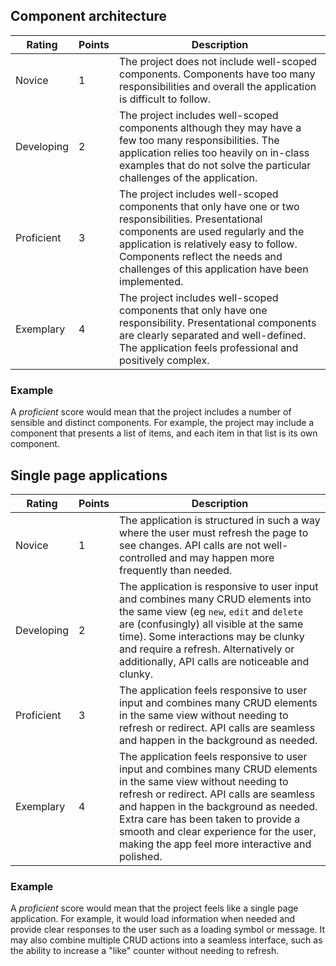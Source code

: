 ## Component architecture

| Rating     | Points | Description                                                                                                                                                                                                                                                                   |
| ---------- | ------ | ----------------------------------------------------------------------------------------------------------------------------------------------------------------------------------------------------------------------------------------------------------------------------- |
| Novice     | 1      | The project does not include well-scoped components. Components have too many responsibilities and overall the application is difficult to follow.                                                                                                                            |
| Developing | 2      | The project includes well-scoped components although they may have a few too many responsibilities. The application relies too heavily on in-class examples that do not solve the particular challenges of the application.                                                   |
| Proficient | 3      | The project includes well-scoped components that only have one or two responsibilities. Presentational components are used regularly and the application is relatively easy to follow. Components reflect the needs and challenges of this application have been implemented. |
| Exemplary  | 4      | The project includes well-scoped components that only have one responsibility. Presentational components are clearly separated and well-defined. The application feels professional and positively complex.                                                                   |

### Example

A _proficient_ score would mean that the project includes a number of sensible and distinct components. For example, the project may include a component that presents a list of items, and each item in that list is its own component.

## Single page applications

| Rating     | Points | Description                                                                                                                                                                                                                                                                                                                                |
| ---------- | ------ | ------------------------------------------------------------------------------------------------------------------------------------------------------------------------------------------------------------------------------------------------------------------------------------------------------------------------------------------ |
| Novice     | 1      | The application is structured in such a way where the user must refresh the page to see changes. API calls are not well-controlled and may happen more frequently than needed.                                                                                                                                                             |
| Developing | 2      | The application is responsive to user input and combines many CRUD elements into the same view (eg `new`, `edit` and `delete` are (confusingly) all visible at the same time). Some interactions may be clunky and require a refresh. Alternatively or additionally, API calls are noticeable and clunky.                                  |
| Proficient | 3      | The application feels responsive to user input and combines many CRUD elements in the same view without needing to refresh or redirect. API calls are seamless and happen in the background as needed.                                                                                                                                     |
| Exemplary  | 4      | The application feels responsive to user input and combines many CRUD elements in the same view without needing to refresh or redirect. API calls are seamless and happen in the background as needed. Extra care has been taken to provide a smooth and clear experience for the user, making the app feel more interactive and polished. |

### Example

A _proficient_ score would mean that the project feels like a single page application. For example, it would load information when needed and provide clear responses to the user such as a loading symbol or message. It may also combine multiple CRUD actions into a seamless interface, such as the ability to increase a "like" counter without needing to refresh.
